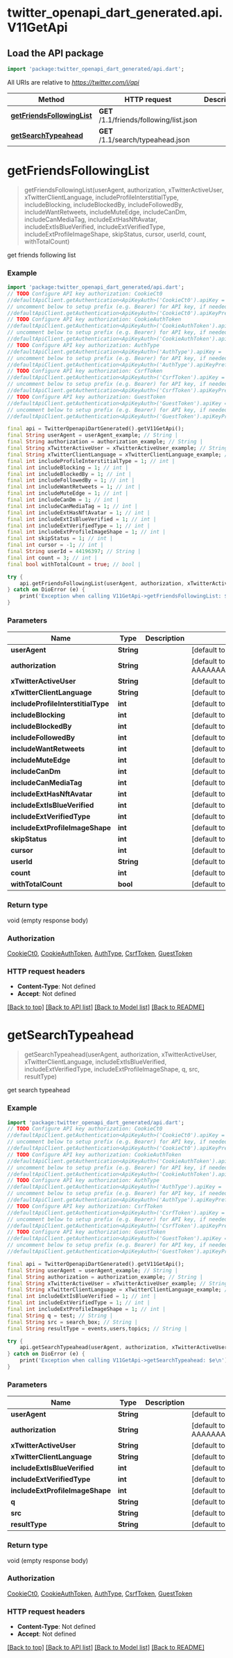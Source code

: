 # twitter_openapi_dart_generated.api.V11GetApi

## Load the API package
```dart
import 'package:twitter_openapi_dart_generated/api.dart';
```

All URIs are relative to *https://twitter.com/i/api*

Method | HTTP request | Description
------------- | ------------- | -------------
[**getFriendsFollowingList**](V11GetApi.md#getfriendsfollowinglist) | **GET** /1.1/friends/following/list.json | 
[**getSearchTypeahead**](V11GetApi.md#getsearchtypeahead) | **GET** /1.1/search/typeahead.json | 


# **getFriendsFollowingList**
> getFriendsFollowingList(userAgent, authorization, xTwitterActiveUser, xTwitterClientLanguage, includeProfileInterstitialType, includeBlocking, includeBlockedBy, includeFollowedBy, includeWantRetweets, includeMuteEdge, includeCanDm, includeCanMediaTag, includeExtHasNftAvatar, includeExtIsBlueVerified, includeExtVerifiedType, includeExtProfileImageShape, skipStatus, cursor, userId, count, withTotalCount)



get friends following list

### Example
```dart
import 'package:twitter_openapi_dart_generated/api.dart';
// TODO Configure API key authorization: CookieCt0
//defaultApiClient.getAuthentication<ApiKeyAuth>('CookieCt0').apiKey = 'YOUR_API_KEY';
// uncomment below to setup prefix (e.g. Bearer) for API key, if needed
//defaultApiClient.getAuthentication<ApiKeyAuth>('CookieCt0').apiKeyPrefix = 'Bearer';
// TODO Configure API key authorization: CookieAuthToken
//defaultApiClient.getAuthentication<ApiKeyAuth>('CookieAuthToken').apiKey = 'YOUR_API_KEY';
// uncomment below to setup prefix (e.g. Bearer) for API key, if needed
//defaultApiClient.getAuthentication<ApiKeyAuth>('CookieAuthToken').apiKeyPrefix = 'Bearer';
// TODO Configure API key authorization: AuthType
//defaultApiClient.getAuthentication<ApiKeyAuth>('AuthType').apiKey = 'YOUR_API_KEY';
// uncomment below to setup prefix (e.g. Bearer) for API key, if needed
//defaultApiClient.getAuthentication<ApiKeyAuth>('AuthType').apiKeyPrefix = 'Bearer';
// TODO Configure API key authorization: CsrfToken
//defaultApiClient.getAuthentication<ApiKeyAuth>('CsrfToken').apiKey = 'YOUR_API_KEY';
// uncomment below to setup prefix (e.g. Bearer) for API key, if needed
//defaultApiClient.getAuthentication<ApiKeyAuth>('CsrfToken').apiKeyPrefix = 'Bearer';
// TODO Configure API key authorization: GuestToken
//defaultApiClient.getAuthentication<ApiKeyAuth>('GuestToken').apiKey = 'YOUR_API_KEY';
// uncomment below to setup prefix (e.g. Bearer) for API key, if needed
//defaultApiClient.getAuthentication<ApiKeyAuth>('GuestToken').apiKeyPrefix = 'Bearer';

final api = TwitterOpenapiDartGenerated().getV11GetApi();
final String userAgent = userAgent_example; // String | 
final String authorization = authorization_example; // String | 
final String xTwitterActiveUser = xTwitterActiveUser_example; // String | 
final String xTwitterClientLanguage = xTwitterClientLanguage_example; // String | 
final int includeProfileInterstitialType = 1; // int | 
final int includeBlocking = 1; // int | 
final int includeBlockedBy = 1; // int | 
final int includeFollowedBy = 1; // int | 
final int includeWantRetweets = 1; // int | 
final int includeMuteEdge = 1; // int | 
final int includeCanDm = 1; // int | 
final int includeCanMediaTag = 1; // int | 
final int includeExtHasNftAvatar = 1; // int | 
final int includeExtIsBlueVerified = 1; // int | 
final int includeExtVerifiedType = 1; // int | 
final int includeExtProfileImageShape = 1; // int | 
final int skipStatus = 1; // int | 
final int cursor = -1; // int | 
final String userId = 44196397; // String | 
final int count = 3; // int | 
final bool withTotalCount = true; // bool | 

try {
    api.getFriendsFollowingList(userAgent, authorization, xTwitterActiveUser, xTwitterClientLanguage, includeProfileInterstitialType, includeBlocking, includeBlockedBy, includeFollowedBy, includeWantRetweets, includeMuteEdge, includeCanDm, includeCanMediaTag, includeExtHasNftAvatar, includeExtIsBlueVerified, includeExtVerifiedType, includeExtProfileImageShape, skipStatus, cursor, userId, count, withTotalCount);
} catch on DioError (e) {
    print('Exception when calling V11GetApi->getFriendsFollowingList: $e\n');
}
```

### Parameters

Name | Type | Description  | Notes
------------- | ------------- | ------------- | -------------
 **userAgent** | **String**|  | [default to 'Mozilla/5.0 (Windows NT 10.0; Win64; x64) AppleWebKit/537.36 (KHTML, like Gecko) Chrome/112.0.0.0 Safari/537.36']
 **authorization** | **String**|  | [default to 'Bearer AAAAAAAAAAAAAAAAAAAAANRILgAAAAAAnNwIzUejRCOuH5E6I8xnZz4puTs%3D1Zv7ttfk8LF81IUq16cHjhLTvJu4FA33AGWWjCpTnA']
 **xTwitterActiveUser** | **String**|  | [default to 'yes']
 **xTwitterClientLanguage** | **String**|  | [default to 'en']
 **includeProfileInterstitialType** | **int**|  | [default to 1]
 **includeBlocking** | **int**|  | [default to 1]
 **includeBlockedBy** | **int**|  | [default to 1]
 **includeFollowedBy** | **int**|  | [default to 1]
 **includeWantRetweets** | **int**|  | [default to 1]
 **includeMuteEdge** | **int**|  | [default to 1]
 **includeCanDm** | **int**|  | [default to 1]
 **includeCanMediaTag** | **int**|  | [default to 1]
 **includeExtHasNftAvatar** | **int**|  | [default to 1]
 **includeExtIsBlueVerified** | **int**|  | [default to 1]
 **includeExtVerifiedType** | **int**|  | [default to 1]
 **includeExtProfileImageShape** | **int**|  | [default to 1]
 **skipStatus** | **int**|  | [default to 1]
 **cursor** | **int**|  | [default to -1]
 **userId** | **String**|  | [default to '44196397']
 **count** | **int**|  | [default to 3]
 **withTotalCount** | **bool**|  | [default to true]

### Return type

void (empty response body)

### Authorization

[CookieCt0](../README.md#CookieCt0), [CookieAuthToken](../README.md#CookieAuthToken), [AuthType](../README.md#AuthType), [CsrfToken](../README.md#CsrfToken), [GuestToken](../README.md#GuestToken)

### HTTP request headers

 - **Content-Type**: Not defined
 - **Accept**: Not defined

[[Back to top]](#) [[Back to API list]](../README.md#documentation-for-api-endpoints) [[Back to Model list]](../README.md#documentation-for-models) [[Back to README]](../README.md)

# **getSearchTypeahead**
> getSearchTypeahead(userAgent, authorization, xTwitterActiveUser, xTwitterClientLanguage, includeExtIsBlueVerified, includeExtVerifiedType, includeExtProfileImageShape, q, src, resultType)



get search typeahead

### Example
```dart
import 'package:twitter_openapi_dart_generated/api.dart';
// TODO Configure API key authorization: CookieCt0
//defaultApiClient.getAuthentication<ApiKeyAuth>('CookieCt0').apiKey = 'YOUR_API_KEY';
// uncomment below to setup prefix (e.g. Bearer) for API key, if needed
//defaultApiClient.getAuthentication<ApiKeyAuth>('CookieCt0').apiKeyPrefix = 'Bearer';
// TODO Configure API key authorization: CookieAuthToken
//defaultApiClient.getAuthentication<ApiKeyAuth>('CookieAuthToken').apiKey = 'YOUR_API_KEY';
// uncomment below to setup prefix (e.g. Bearer) for API key, if needed
//defaultApiClient.getAuthentication<ApiKeyAuth>('CookieAuthToken').apiKeyPrefix = 'Bearer';
// TODO Configure API key authorization: AuthType
//defaultApiClient.getAuthentication<ApiKeyAuth>('AuthType').apiKey = 'YOUR_API_KEY';
// uncomment below to setup prefix (e.g. Bearer) for API key, if needed
//defaultApiClient.getAuthentication<ApiKeyAuth>('AuthType').apiKeyPrefix = 'Bearer';
// TODO Configure API key authorization: CsrfToken
//defaultApiClient.getAuthentication<ApiKeyAuth>('CsrfToken').apiKey = 'YOUR_API_KEY';
// uncomment below to setup prefix (e.g. Bearer) for API key, if needed
//defaultApiClient.getAuthentication<ApiKeyAuth>('CsrfToken').apiKeyPrefix = 'Bearer';
// TODO Configure API key authorization: GuestToken
//defaultApiClient.getAuthentication<ApiKeyAuth>('GuestToken').apiKey = 'YOUR_API_KEY';
// uncomment below to setup prefix (e.g. Bearer) for API key, if needed
//defaultApiClient.getAuthentication<ApiKeyAuth>('GuestToken').apiKeyPrefix = 'Bearer';

final api = TwitterOpenapiDartGenerated().getV11GetApi();
final String userAgent = userAgent_example; // String | 
final String authorization = authorization_example; // String | 
final String xTwitterActiveUser = xTwitterActiveUser_example; // String | 
final String xTwitterClientLanguage = xTwitterClientLanguage_example; // String | 
final int includeExtIsBlueVerified = 1; // int | 
final int includeExtVerifiedType = 1; // int | 
final int includeExtProfileImageShape = 1; // int | 
final String q = test; // String | 
final String src = search_box; // String | 
final String resultType = events,users,topics; // String | 

try {
    api.getSearchTypeahead(userAgent, authorization, xTwitterActiveUser, xTwitterClientLanguage, includeExtIsBlueVerified, includeExtVerifiedType, includeExtProfileImageShape, q, src, resultType);
} catch on DioError (e) {
    print('Exception when calling V11GetApi->getSearchTypeahead: $e\n');
}
```

### Parameters

Name | Type | Description  | Notes
------------- | ------------- | ------------- | -------------
 **userAgent** | **String**|  | [default to 'Mozilla/5.0 (Windows NT 10.0; Win64; x64) AppleWebKit/537.36 (KHTML, like Gecko) Chrome/112.0.0.0 Safari/537.36']
 **authorization** | **String**|  | [default to 'Bearer AAAAAAAAAAAAAAAAAAAAANRILgAAAAAAnNwIzUejRCOuH5E6I8xnZz4puTs%3D1Zv7ttfk8LF81IUq16cHjhLTvJu4FA33AGWWjCpTnA']
 **xTwitterActiveUser** | **String**|  | [default to 'yes']
 **xTwitterClientLanguage** | **String**|  | [default to 'en']
 **includeExtIsBlueVerified** | **int**|  | [default to 1]
 **includeExtVerifiedType** | **int**|  | [default to 1]
 **includeExtProfileImageShape** | **int**|  | [default to 1]
 **q** | **String**|  | [default to 'test']
 **src** | **String**|  | [default to 'search_box']
 **resultType** | **String**|  | [default to 'events,users,topics']

### Return type

void (empty response body)

### Authorization

[CookieCt0](../README.md#CookieCt0), [CookieAuthToken](../README.md#CookieAuthToken), [AuthType](../README.md#AuthType), [CsrfToken](../README.md#CsrfToken), [GuestToken](../README.md#GuestToken)

### HTTP request headers

 - **Content-Type**: Not defined
 - **Accept**: Not defined

[[Back to top]](#) [[Back to API list]](../README.md#documentation-for-api-endpoints) [[Back to Model list]](../README.md#documentation-for-models) [[Back to README]](../README.md)

